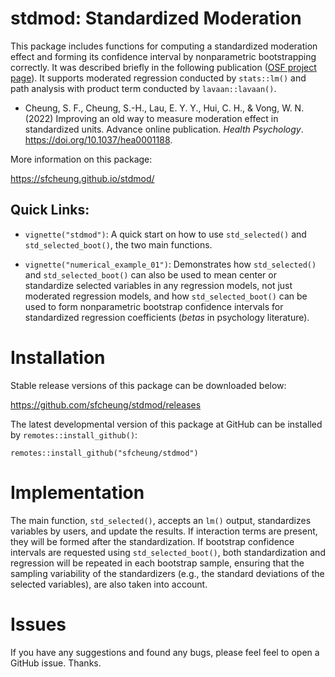 # stdmod: Standardized Moderation

This package includes functions for computing a standardized
moderation effect and forming its confidence interval by
nonparametric bootstrapping correctly. It was described briefly
in the following publication ([OSF project page](https://osf.io/ac8de/)).
It supports moderated regression conducted by `stats::lm()` and path
analysis with product term conducted by `lavaan::lavaan()`.

- Cheung, S. F., Cheung, S.-H., Lau, E. Y. Y., Hui, C. H., & Vong, W. N. (2022) Improving an old way to measure moderation effect in standardized units. Advance online publication. *Health Psychology*. https://doi.org/10.1037/hea0001188.

More information on this package:

https://sfcheung.github.io/stdmod/

## Quick Links:

- `vignette("stdmod")`: A quick start on how to use
  `std_selected()` and `std_selected_boot()`, the
  two main functions.

- `vignette("numerical_example_01")`: Demonstrates
  how `std_selected()` and `std_selected_boot()` can
  also be used to mean center or standardize selected
  variables in any regression models, not just moderated
  regression models, and how `std_selected_boot()` can be
  used to form nonparametric bootstrap confidence intervals
  for standardized regression coefficients (*betas* in
  psychology literature).

# Installation

Stable release versions of this package can be downloaded below:

https://github.com/sfcheung/stdmod/releases

The latest developmental version of this package at GitHub can be
installed by `remotes::install_github()`:

```
remotes::install_github("sfcheung/stdmod")
```

# Implementation

The main function, `std_selected()`, accepts an `lm()`
output, standardizes variables by users, and update the
results. If interaction terms are present, they will be
formed after the standardization. If bootstrap
confidence intervals are requested using
`std_selected_boot()`, both standardization
and regression will be repeated in each bootstrap sample,
ensuring that the sampling variability of the standardizers
(e.g., the standard deviations of the selected variables),
are also taken into account.

# Issues

If you have any suggestions and found any bugs, please feel
feel to open a GitHub issue. Thanks.